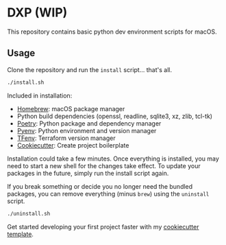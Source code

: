 # DXP (WIP)

This repository contains basic python dev environment scripts for macOS.

## Usage

Clone the repository and run the `install` script... that's all.

```zsh
./install.sh
```

Included in installation:

- [Homebrew](https://brew.sh/): macOS package manager
- Python build dependencies (openssl, readline, sqlite3, xz, zlib, tcl-tk)
- [Poetry](https://python-poetry.org/): Python package and dependency manager
- [Pyenv](https://github.com/pyenv/pyenv): Python environment and version manager
- [TFenv](https://github.com/tfutils/tfenv): Terraform version manager
- [Cookiecutter](https://github.com/cookiecutter/cookiecutter): Create project boilerplate

Installation could take a few minutes. Once everything is installed, you may need to start a new shell for the changes take effect. To update your packages in the future, simply run the install script again.

If you break something or decide you no longer need the bundled packages, you can remove everything (minus `brew`) using the `uninstall` script.

```zsh
./uninstall.sh
```

Get started developing your first project faster with my [cookiecutter template](https://github.com/kmcleste/cookiecutter-pyproject).
